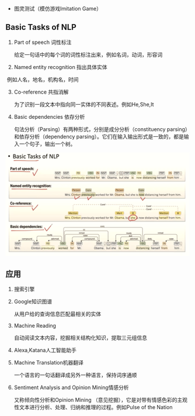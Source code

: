 - 图灵测试（模仿游戏Imitation Game）



## Basic Tasks of NLP

1. Part of speech 词性标注

   给定一句话中的每个词的词性标注出来，例如名词，动词，形容词

2. Named entity recognition 指出具体实体

​	例如人名，地名，机构名，时间

3. Co-reference 共指消解

   为了识别一段文本中指向同一实体的不同表述。例如He,She,It

4. Basic dependencies 依存分析

   句法分析（Parsing）有两种形式，分别是成分分析（constituency parsing）和依存分析（dependency parsing）。它们在输入输出形式是一致的，都是输入一个句子，输出一个树。

<img src="https://raw.githubusercontent.com/V0ya93r/PicBed/main/img/image-20240920103006910.png" alt="image-20240920103006910" style="zoom:50%;" />

## 应用

1. 搜索引擎

2. Google知识图谱

   从用户给的查询信息匹配最相关的实体

3. Machine Reading

   自动阅读文本内容，挖掘相关结构化知识，提取三元组信息

4. Alexa,Katana人工智能助手

5. Machine Translation机器翻译

   一个语言的一句话翻译成另外一种语言，保持词序通顺

6. Sentiment Analysis and Opinion Mining情感分析

   又称倾向性分析和Opinion Mining （意见挖掘），它是对带有情感色彩的主观性文本进行分析、处理、归纳和推理的过程。例如Pulse of the Nation

